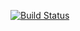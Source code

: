 [![Build Status](https://travis-ci.org/abzdevs18/chem_mgnt.svg?branch=stage_upload)](https://travis-ci.org/abzdevs18/chem_mgnt)
